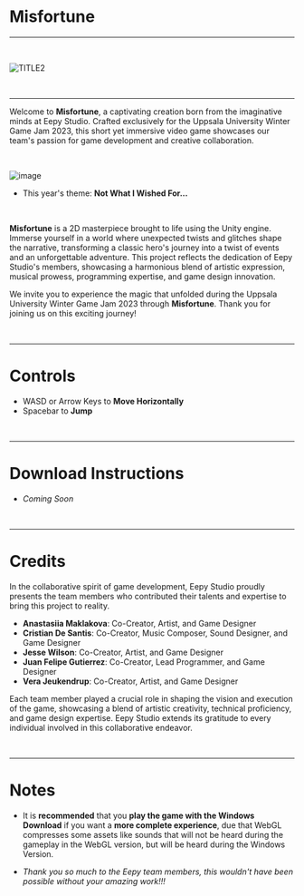 # Misfortune 

----------------------------------------------------------

 <br>

![TITLE2](https://github.com/Pecas-Dev/Misfortune/assets/91339821/c8f0e8ec-1ea1-4f9f-ba45-d8aa51a60e1e)

 <br>

----------------------------------------------------------

 Welcome to  **Misfortune**, a captivating creation born from the imaginative minds at Eepy Studio. Crafted exclusively for the Uppsala University Winter Game Jam 2023,  this short yet immersive video game showcases our team's passion for game development and creative collaboration.

 <br>
 
 ![image](https://github.com/Pecas-Dev/Misfortune/assets/91339821/34209ba0-ab88-40ff-b667-eba112850572)

- This year's theme: **Not What I Wished For...**
   
 <br>

 **Misfortune** is a 2D masterpiece brought to life using the Unity engine. Immerse yourself in a world where unexpected twists and glitches shape the narrative, transforming a classic hero's journey into a twist of events and an unforgettable adventure. This project reflects the dedication  of Eepy Studio's members, showcasing a harmonious blend of artistic expression, musical prowess, programming expertise, and game design innovation.

We invite you to experience the magic that unfolded during the Uppsala University Winter Game Jam 2023 through  **Misfortune**. Thank you for joining us on this exciting journey!

 <br>
 
----------------------------------------------------------

# Controls

- WASD or Arrow Keys to **Move Horizontally**
- Spacebar to **Jump**
  
 <br>
 
----------------------------------------------------------

# Download Instructions

- _Coming Soon_

<br>
 
----------------------------------------------------------
 
# Credits

In the collaborative spirit of game development, Eepy Studio proudly presents the team members who contributed their talents and expertise to bring this project to reality.

- **Anastasiia Maklakova**: Co-Creator, Artist, and Game Designer
- **Cristian De Santis**: Co-Creator, Music Composer, Sound Designer, and Game Designer
- **Jesse Wilson**: Co-Creator, Artist, and Game Designer
- **Juan Felipe Gutierrez**: Co-Creator, Lead Programmer, and Game Designer
- **Vera Jeukendrup**: Co-Creator, Artist, and Game Designer


Each team member played a crucial role in shaping the vision and execution of the game, showcasing a blend of artistic creativity, technical proficiency, and game design expertise. Eepy Studio extends its gratitude to every individual involved in this collaborative endeavor.

 <br>
 
----------------------------------------------------------

# Notes

- ​It is **recommended** that you **play the game with the Windows Download** if you want a **more complete experience**, due that WebGL compresses some assets like sounds that will not be heard ​during the gameplay in the WebGL version, but will be heard ​during the Windows Version.

- _Thank you so much to the Eepy team members, this wouldn't have been possible without your amazing work!!!_
